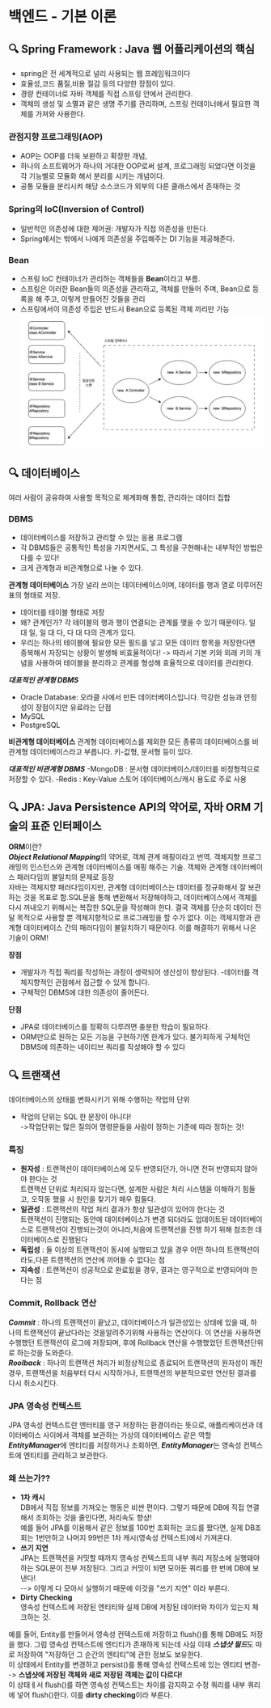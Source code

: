 # 백엔드 - 기본 이론

## 🔍 Spring Framework : Java 웹 어플리케이션의 핵심

- spring은 전 세계적으로 널리 사용되는 웹 프레임워크이다
- 효율성,코드 품질,비용 절감 등의 다양한 장점이 있다. 
- 경량 컨테이너로 자바 객체를 직접 스프링 안에서 관리한다.
- 객체의 생성 및 소멸과 같은 생명 주기를 관리하며, 스프링 컨테이너에서 필요한 객체를 가져와 사용한다.

### 관점지향 프로그래밍(AOP)

- AOP는 OOP를 더욱 보완하고 확장한 개념,
- 하나의 소프트웨어가 하나의 거대한 OOP로써 설계, 프로그래밍 되었다면 이것을 각 기능별로 모듈화 해서 분리를 시키는 개념이다.
- 공통 모듈을 분리시켜 해당 소스코드가 외부의 다른 클래스에서 존재하는 것

### Spring의 IoC(Inversion of Control)
- 일반적인 의존성에 대한 제어권: 개발자가 직접 의존성을 만든다.
- Spring에서는 밖에서 나에게 의존성을 주입해주는 DI 기능을 제공해준다. 

### Bean
- 스프링 IoC 컨테이너가 관리하는 객체들을 **Bean**이라고 부름.
- 스프링은 이러한 Bean들의 의존성을 관리하고, 객체를 만들어 주며, Bean으로 등록을 해 주고, 이렇게 만들어진 것들을 관리
- 스프링에서이 의존성 주입은 반드시 Bean으로 등록된 객체 끼리만 가능
![img.png](img.png)


## 🔍 데이터베이스

여러 사람이 공유하여 사용할 목적으로 체계화해 통합, 관리하는 데이터 집합

### DBMS

- 데이터베이스를 저장하고 관리할 수 있는 응용 프로그램
- 각 DBMS들은 공통적인 특성을 가지면서도, 그 특성을 구현해내는 내부적인 방법은 다를
  수 있다! 
- 크게 관계형과 비관계형으로 나눌 수 있다.

**관계형 데이터베이스** 
가장 널리 쓰이는 데이터베이스이며, 데이터를 행과 열로 이루어진 표의 형태로 저장.
- 데이터를 테이블 형태로 저장
- 왜? 관계인가? 각 테이블의 행과 행이 연결되는 관계를 맺을 수 있기 때문이다. 일 대 일, 일 대 다, 다 대 다의 관계가 있다.
- 우리는 하나의 테이블에 필요한 모든 필드를 넣고 모든 데이터 항목을 저장한다면 중복해서 자장되는
상황이 발생해 비효율적이다!
-> 따라서 기본 키와 외래 키의 개념을 사용하여 테이블을 분리하고 관계를 형성해 효율적으로 데이터를 관리한다.

***대표적인 관계형 DBMS***
- Oracle Database: 오라클 사에서 만든 데이터베이스입니다. 막강한 성능과 안정성이 장점이지만 유료라는 단점
- MySQL
- PostgreSQL

**비관계형 데이터베이스**
관계형 데이터베이스를 제외한 모든 종류의 데이터베이스를 비관계형 데이터베이스라고 부릅니다. 키-값형, 문서형 등이 있다.

***대표적인 비관계형 DBMS***
-MongoDB : 문서형 데이터베이스/데이터를 비정형적으로 저장할 수 있다.
-Redis : Key-Value 스토어 데이터베이스/캐시 용도로 주로 사용

## 🔍 JPA: Java Persistence API의 약어로, 자바 ORM 기술의 표준 인터페이스

**ORM**이란?    
***Object Relational Mapping***의 약어로, 객체 관계 매핑이라고 번역. 객체지향 프로그래밍의 인스턴스와 관계형 데이터베이스를 매핑
해주는 기술. 객체와 관계형 데이터베이스 패러다임의 불일치의 문제로 등장   
자바는 객체지향 패러다임이지만, 관계형 데이터베이스는 데이터를 정규화해서 잘 보관하는 것을 목표로 함.SQL문을 통해 변환해서 저장해야하고, 데이터베이스에서 객체를 다시 꺼내오기 위해서는 복잡한 SQL문을 작성해야 한다. 결국 객체를 단순히 데이터 전달 목적으로 사용할 뿐 객체지향적으로 프로그래밍을 할 수가 없다. 이는 객체지향과 관계형 데이터베이스 간의 패러다임이 불일치하기 때문이다. 이를 해결하기 위해서 나온 기술이 ORM!

**장점**
- 개발자가 직접 쿼리를 작성하는 과정이 생략되어 생산성이 향상된다.
-데이터를 객체지향적인 관점에서 접근할 수 있게 합니다.
- 구체적인 DBMS에 대한 의존성이 줄어든다.   

**단점**
- JPA로 데이터베이스를 정확히 다루려면 충분한 학습이 필요하다.
- ORM만으로 원하는 모든 기능을 구현하기엔 한계가 있다.
불가피하게 구체적인 DBMS에 의존하는 네이티브 쿼리를 작성해야 할 수 있다


## 🔍 트랜잭션
데이터베이스의 상태를 변화시키기 위해 수행하는 작업의 단위
- 작업의 단위는 SQL 한 문장이 아니다!   
->작업단위는 많은 질의어 명령문들을 사람이 정하는 기준에 따라 정하는 것!

### 특징
- **원자성** :  트랜잭션이 데이터베이스에 모두 반영되던가, 아니면 전혀 반영되지 않아야 한다는 것   
트랜잭션 단위로 처리되자 않는다면, 설계한 사람은 처리 시스템을 이해하기 힘들고, 오작동 했을 시 원인을 찾기가 매우 힘들다.
- **일관성** :  트랜잭션의 작업 처리 결과가 항상 일관성이 있어야 한다는 것   
  트랜잭션이 진행되는 동안에 데이터베이스가 변경 되더라도 업데이트된 데이터베이스로 트랜잭션이 진행되는것이 아니라,처음에 트랜잭션을 진행 하기 위해 참조한 데이터베이스로 진행된다
- **독립성** :  둘 이상의 트랜잭션이 동시에 실행되고 있을 경우 어떤 하나의 트랜잭션이라도,다른 트랜잭션의 연산에 끼어들 수 없다는 점
- **지속성** :  트랜잭션이 성공적으로 완료됬을 경우, 결과는 영구적으로 반영되어야 한다는 점

### Commit, Rollback 연산
***Commit*** : 하나의 트랜잭션이 끝났고, 데이터베이스가 일관성있는 상태에 있을 때, 하나의 트랜잭션이 끝났다라는 것을알려주기위해 사용하는 연산이다. 이 연산을 사용하면 수행했던 트랜잭션이 로그에 저장되며, 후에 Rollback 연산을 수행했었던 트랜잭션단위로 하는것을 도와준다.   
***Roolback*** : 하나의 트랜잭션 처리가 비정상적으로 종료되어 트랜잭션의 원자성이 깨진경우, 트랜잭션을 처음부터 다시 시작하거나, 트랜잭션의 부분적으로만 연산된 결과를 다시 취소시킨다.

### JPA 영속성 컨텍스트
JPA 영속성 컨텍스트란 엔터티를 영구 저장하는 환경이라는 뜻으로, 애플리케이션과 데이터베이스 사이에서 객체를 보관하는 가상의 데이터베이스 같은 역할   
***EntityManager***에 엔티티를 저장하거나 조회하면, ***EntityManager***는 영속성 컨텍스트에 엔티티를 관리하고 보관한다.

### 왜 쓰는가??
- **1차 캐시**   
DB에서 직접 정보를 가져오는 행동은 비싼 편이다. 그렇기 때문에 DB에 직접 연결해서 조회하는 것을 줄인다면, 처리속도 향상!   
예를 들어 JPA를 이용해서 같은 정보를 100번 조회하는 코드를 짰다면, 실제 DB조회는 1번만하고 나머지 99번은 1차 캐시(영속성 컨텍스트)에서 가져온다.
- **쓰기 지연**   
JPA는 트랜잭션을 커밋할 때까지 영속성 컨텍스트의 내부 쿼리 저장소에 실행돼야하는 SQL문이 전부 저장된다. 그리고 커밋이 되면 모아둔 쿼리를 한 번에 DB에 보낸다!   
--> 이렇게 다 모아서 실행하기 때문에 이것을 "쓰기 지연" 이라 부른다.
- **Dirty Checking**   
영속성 컨텍스트에 저장된 엔티티와 실제 DB에 저장된 데이터와 차이가 있는지 체크하는 것.      

예를 들어, Entity를 만들어서 영속성 컨텍스트에 저장하고 flush()를 통해 DB에도 저장을 했다. 그럼 영속성 컨텍스트에 엔티티가 존재하게 되는데 사실 이때 ***스냅샷 필드***도 따로 저장하여 "저장하던 그 순간의 엔티티"에 관한 정보도 보유한다.   
이 상태에서 Entity를 변경하고 persist()를 통해 영속성 컨텍스트에 있는 엔티티 변경-->  **스냅샷에 저장된 객체와 새로 저장된 객체는 값이 다르다!**   
이 상태ㅔ서 flush()를 하면 영속성 컨텍스트는 차이를 감지하고 수정 쿼리를 내부 쿼리에 넣어 flush()한다. 이를 **dirty checking**이라 부른다.